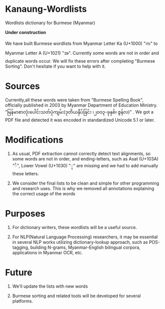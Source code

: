 ﻿Kanaung-Wordlists
=================

Wordlists dictionary for Burmese (Myanmar)

<b>Under construction</b>

We have built Burmese wordlists from Myanmar Letter Ka (U+1000) "က" to Myanmar Letter A (U+1021) "အ".
Currently some words are not in order and duplicate words occur.
We will fix these errors after completing "Burmese Sorting". Don't hesitate if you want to help with it.

Sources
=======

Currently,all these words were taken from "Burmese Spelling Book", officially published in 2003 by Myanmar Department of Education Ministry.
"မြန်မာစာလုံးပေါင်းသတ်ပုံကျမ်း(ဒုတိယနှိပ်ခြင်း
၊၂၀၀၃-ခုနှစ်၊
ဇွန်လ)"
. We got a PDF file and detected it was encoded in standardized Unicode 5.1 or later.

Modifications
=============

1) As usual, PDF extraction cannot correctly detect text alignments, so some words are not in order, and ending-letters, such as Asat (U+103A) "်", Lower Vowel (U+1030) "ု" are missing and we had to add manually these letters.

2) We consider the final lists to be clean and simple for other programming and research uses. This is why we removed all annotations explaining the correct usage of the words

Purposes
========

1) For dictionary writers, these wordlists will be a useful source.

2) For NLP(Natural Language Processing) researchers, it may be essential in several NLP works utilizing dictionary-lookup approach, such as POS-tagging, building N-grams, Myanmar-English bilingual corpora, applications in Myanmar OCR, etc.

Future
=========

1) We'll update the lists with new words

2) Burmese sorting and related tools will be developed for several platforms.
